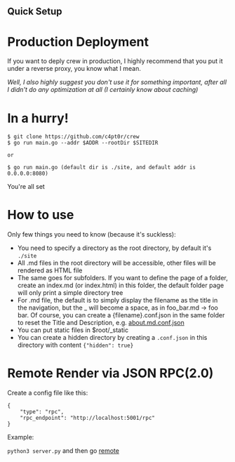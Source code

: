 Quick Setup
-------------

Production Deployment
==========

If you want to deply crew in production, I highly recommend that you put it under a reverse proxy, you know what I mean.

<i>Well, I also highly suggest you don't use it for something important, after all I didn't do any optimization at all (I certainly know about caching)</i>


In a hurry!
===============

```
$ git clone https://github.com/c4pt0r/crew
$ go run main.go --addr $ADDR --rootDir $SITEDIR

or 

$ go run main.go (default dir is ./site, and default addr is 0.0.0.0:8080)
```

You're all set


How to use
============

Only few things you need to know (because it's suckless):

* You need to specify a directory as the root directory, by default it's `./site`
* All .md files in the root directory will be accessible, other files will be rendered as HTML file
* The same goes for subfolders. If you want to define the page of a folder, create an index.md (or index.html) in this folder, the default folder page will only print a simple directory tree
* For .md file, the default is to simply display the filename as the title in the navigation, but the _ will become a space, as in foo_bar.md -> foo bar. Of course, you can create a {filename}.conf.json in the same folder to reset the Title and Description,  e.g. [about.md.conf.json](https://github.com/c4pt0r/crew/blob/master/site/about.md.conf.json)
* You can put static files in $root/_static
* You can create a hidden directory by creating a `.conf.json` in this directory with content `{"hidden": true}`


Remote Render via JSON RPC(2.0)
=======


Create a config file like this:

```
{
    "type": "rpc",
    "rpc_endpoint": "http://localhost:5001/rpc"
}
```

Example: 

`python3 server.py` and then go [remote](./remote)

